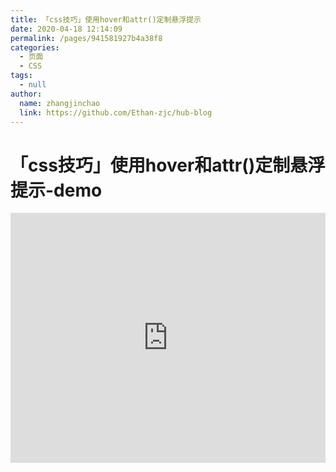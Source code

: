 ```yaml
---
title: 「css技巧」使用hover和attr()定制悬浮提示
date: 2020-04-18 12:14:09
permalink: /pages/941581927b4a38f8
categories: 
  - 页面
  - CSS
tags: 
  - null
author: 
  name: zhangjinchao
  link: https://github.com/Ethan-zjc/hub-blog
---
```

# 「css技巧」使用hover和attr()定制悬浮提示-demo

<iframe height="400" style="width: 100%;" scrolling="no" title="【CSS：行为】使用:hover和attr()定制悬浮提示" src="https://codepen.io/xugaoyi/embed/vYNKNaq?height=400&theme-id=light&default-tab=css,result" frameborder="no" allowtransparency="true" allowfullscreen="true" loading="lazy">
  See the Pen <a href='https://codepen.io/xugaoyi/pen/vYNKNaq'>【CSS：行为】使用:hover和attr()定制悬浮提示</a> by xugaoyi
  (<a href='https://codepen.io/xugaoyi'>@zhangjinchao</a>) on <a href='https://codepen.io'>CodePen</a>.
</iframe>

<!-- more -->